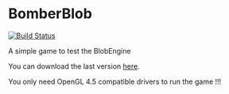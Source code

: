 # BomberBlob
[![Build Status](https://travis-ci.org/alexdesaint/BomberBlob.svg?branch=master)](https://travis-ci.org/alexdesaint/BomberBlob)

A simple game to test the BlobEngine

You can download the last version [here](https://github.com/alexdesaint/BomberBlob/releases).

You only need OpenGL 4.5 compatible drivers to run the game !!!
